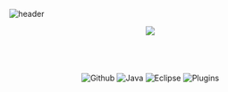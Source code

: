 ![header](https://capsule-render.vercel.app/api?type=waving&color=auto&height=270&section=header&text=%20Welcome%20to%20Rotang-hub%20&fontSize=60&fontColor=FFFFFF&fontAlignY=40&animation=fadeIn)

<div align=center>
	<img class="img" src="https://github-readme-stats.vercel.app/api?username=Rotang-hub&show_icons=true&theme=radical&locale=kr" />
	<br/>
	<br/>
	<br/>
	<br/>
	<br/>
  	<img alt="Github" src ="https://img.shields.io/badge/Github-9B9B9B.svg?&style=for-the-badge&logo=github"/>
  	<img alt="Java" src ="https://img.shields.io/badge/JAVA-007396.svg?&style=for-the-badge&logo=java"/>
  	<img alt="Eclipse" src ="https://img.shields.io/badge/Eclipse%20IDE-2C2255.svg?&style=for-the-badge&logo=Eclipse"/>
 	<img alt="Plugins" src ="https://img.shields.io/badge/Plugins-648B1A.svg?&style=for-the-badge&logo=minecraft"/>
</div>

  
<!-- 
사용법 : <img alt="Rotang" src ="https://img.shields.io/badge/Rotang-9B9B9B.svg?&style=for-the-badge&logo=github"/> 
![footer](https://capsule-render.vercel.app/api?type=slice&color=auto&height=150&section=footer&fontSize=70)
-->
